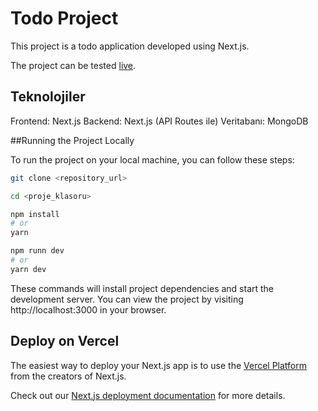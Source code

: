# Todo Project

This project is a todo application developed using Next.js.

The project can be tested [live]([https://nextjs.org/](https://todo-app-nine-dusky-49.vercel.app/)).


## Teknolojiler

Frontend: Next.js
Backend: Next.js (API Routes ile)
Veritabanı: MongoDB

##Running the Project Locally

To run the project on your local machine, you can follow these steps:


```bash
git clone <repository_url>
```


```bash
cd <proje_klasoru>
```

```bash
npm install
# or
yarn
```

```bash
npm runn dev
# or
yarn dev
```

These commands will install project dependencies and start the development server. You can view the project by visiting http://localhost:3000 in your browser.

## Deploy on Vercel

The easiest way to deploy your Next.js app is to use the [Vercel Platform](https://vercel.com/new?utm_medium=default-template&filter=next.js&utm_source=create-next-app&utm_campaign=create-next-app-readme) from the creators of Next.js.

Check out our [Next.js deployment documentation](https://nextjs.org/docs/deployment) for more details.
